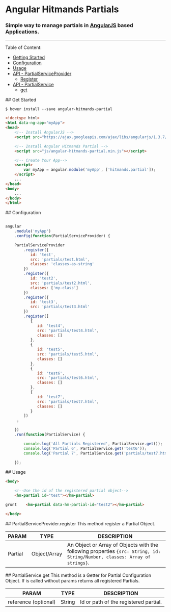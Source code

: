 # Angular Hitmands Partials


### Simple way to manage partials in [AngularJS](http://angularjs.org) based Applications.
___


Table of Content:
* [Getting Started](#getting-started)
* [Configuration](#module-config)
* [Usage](#module-usage)
* [API - PartialServiceProvider](#module-provider-register)
  * [Register](#module-provider-register)
* [API - PartialService](#module-service-get)
  * [get](#module-service-get)

##<a name="getting-started"></a> Get Started
```shell
$ bower install --save angular-hitmands-partial
```


```html
<!doctype html>
<html data-ng-app="myApp">
<head>
    <!-- Install AngularJS -->
    <script src="https://ajax.googleapis.com/ajax/libs/angularjs/1.3.7/angular.min.js"></script>

    <!-- Install Angular Hitmands Partial -->
    <script src="js/angular-hitmands-partial.min.js"></script>

    <!-- Create Your App-->
    <script>
        var myApp = angular.module('myApp', ['hitmands.partial']);
    </script>
    ...
</head>
<body>
    ...
</body>
</html>
```


##<a name="module-config"></a> Configuration
```javascript

angular
    .module('myApp')
    .config(function(PartialServiceProvider) {

    PartialServiceProvider
        .register({
           id: 'test',
           src: 'partials/test.html',
           classes: 'classes-as-string'
        })
        .register({
           id: 'test2',
           src: 'partials/test2.html',
           classes: ['my-class']
        })
        .register({
           id: 'test3',
           src: 'partials/test3.html'
        })
        .register([
           {
              id: 'test4',
              src: 'partials/test4.html',
              classes: []
           },
           {
              id: 'test5',
              src: 'partials/test5.html',
              classes: []
           },
           {
              id: 'test6',
              src: 'partials/test6.html',
              classes: []
           },
           {
              id: 'test7',
              src: 'partials/test7.html',
              classes: []
           }
        ])
     ;

    })
    .run(function(PartialService) {

        console.log('All Partials Registered', PartialService.get());
        console.log('Partial 6', PartialService.get('test6'));
        console.log('Partial 7', PartialService.get('partials/test7.html'));

    });
```

##<a name="module-directive"></a> Usage

```html
<body>

    <!--Use the id of the registered partial object-->
    <hm-partial id="test"></hm-partial>

grunt    <hm-partial data-hm-partial-id="test2"></hm-partial>

</body>
```

##<a name="module-provider-register"></a> PartialServiceProvider.register
This method register a Partial Object.

PARAM         | TYPE                | DESCRIPTION
------------- | ------------------- | -------------
Partial       | Object/Array        | An Object or Array of Objects with the following properties `{src: String, id: String/Number, classes: Array of strings}`.


##<a name="module-service-get"></a> PartialService.get
This method is a Getter for Partial Configuration Object. If is called without params returns all registered Partials.

PARAM                    | TYPE          | DESCRIPTION
------------------------ | ------------- | -------------
reference (optional)     | String        | Id or path of the registered partial.
